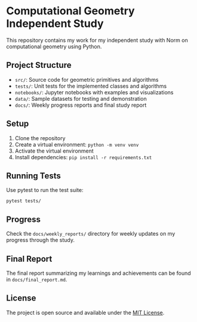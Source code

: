 # Computational Geometry Independent Study

This repository contains my work for my independent study with Norm on computational geometry using Python.

## Project Structure

- `src/`: Source code for geometric primitives and algorithms
- `tests/`: Unit tests for the implemented classes and algorithms
- `notebooks/`: Jupyter notebooks with examples and visualizations
- `data/`: Sample datasets for testing and demonstration
- `docs/`: Weekly progress reports and final study report

## Setup

1. Clone the repository
2. Create a virtual environment: `python -m venv venv`
3. Activate the virtual environment
4. Install dependencies: `pip install -r requirements.txt`

## Running Tests

Use pytest to run the test suite:

```
pytest tests/
```

## Progress

Check the `docs/weekly_reports/` directory for weekly updates on my progress through the study.

## Final Report

The final report summarizing my learnings and achievements can be found in `docs/final_report.md`.

## License

The project is open source and available under the [MIT License](LICENSE).
